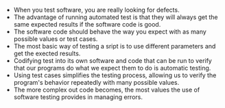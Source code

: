 - When you test software, you are really looking for defects.
- The advantage of running automated test is that they will always get the same expected results if the software code is good.
- The software code should behave the way you expect with as many possible values or test cases.
- The most basic way of testing a sript is to use different parameters and get the exected results.
- Codifying test into its own software and code that can be run to verify that our programs do what we expect them to do is automatic testing.
- Using test cases simplifies the testing process, allowing us to verify the program's behavior repeatedly with many possible values.
- The more complex out code becomes, the most values the use of software testing provides in managing errors.